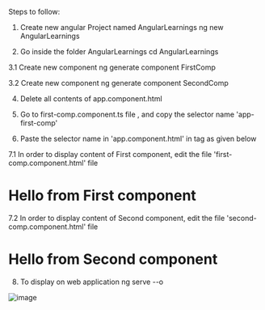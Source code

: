 Steps to follow:

1. Create new angular Project named AngularLearnings
ng new AngularLearnings

2. Go inside the folder AngularLearnings
cd AngularLearnings

3.1 Create new component
ng generate component FirstComp

3.2 Create new component
ng generate component SecondComp

4. Delete all contents of app.component.html

5. Go to first-comp.component.ts file , and copy the selector name 'app-first-comp'

6. Paste the selector name in 'app.component.html' in tag as given below
<app-first-comp></app-first-comp>
<app-second-comp></app-second-comp>

7.1 In order to display content of First component, edit the file 'first-comp.component.html' file
<h1>Hello from First component</h1>

7.2 In order to display content of Second component, edit the file 'second-comp.component.html' file
<h1>Hello from Second component</h1>

8. To display on web application
ng serve --o

![image](https://user-images.githubusercontent.com/72671266/230949800-ca02177f-3d4a-46f3-bbe5-9976e1ae9068.png)


